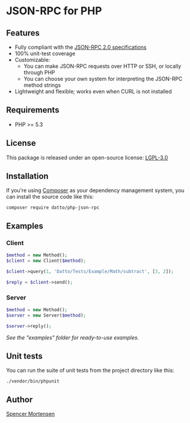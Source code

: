 # JSON-RPC for PHP

## Features

* Fully compliant with the [JSON-RPC 2.0 specifications](http://www.jsonrpc.org/specification)
* 100% unit-test coverage
* Customizable:
  * You can make JSON-RPC requests over HTTP or SSH, or locally through PHP
  * You can choose your own system for interpreting the JSON-RPC method strings
* Lightweight and flexible; works even when CURL is not installed

## Requirements

* PHP >= 5.3

## License

This package is released under an open-source license: [LGPL-3.0](https://www.gnu.org/licenses/lgpl-3.0.html)

## Installation

If you're using [Composer](https://getcomposer.org/) as your dependency
management system, you can install the source code like this:
```
composer require datto/php-json-rpc
```

## Examples

### Client

```php
$method = new Method();
$client = new Client($method);

$client->query(1, 'Datto/Tests/Example/Math/subtract', [3, 2]);

$reply = $client->send();
```

### Server

```php
$method = new Method();
$server = new Server($method);

$server->reply();
```

*See the "examples" folder for ready-to-use examples.*

## Unit tests

You can run the suite of unit tests from the project directory like this:
```
./vendor/bin/phpunit
```

## Author

[Spencer Mortensen](http://spencermortensen.com/contact/)
